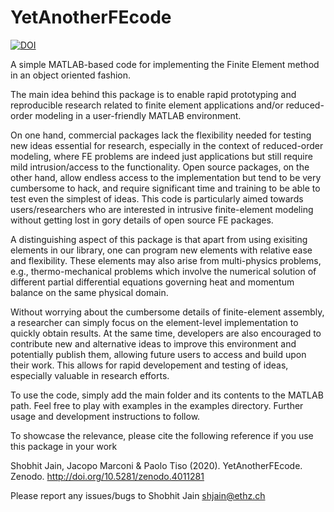 # YetAnotherFEcode
[![DOI](https://zenodo.org/badge/DOI/10.5281/zenodo.4011281.svg)](https://doi.org/10.5281/zenodo.4011281)

A simple MATLAB-based code for implementing the Finite Element method in an object oriented fashion.

The main idea behind this package is to enable rapid prototyping and reproducible research related to finite element applications 
and/or reduced-order modeling in a user-friendly MATLAB environment. 

On one hand, commercial packages lack the flexibility needed for testing new ideas essential for research, especially in the context of 
reduced-order modeling, where FE problems are indeed just applications but still require mild intrusion/access to the functionality. 
Open source packages, on the other hand, allow endless access to the implementation but tend to be very cumbersome to hack, and 
require significant time and training to be able to test even the simplest of ideas. This code is particularly aimed towards 
users/researchers who are interested in intrusive finite-element modeling without getting lost in gory details of open source FE packages.  

A distinguishing aspect of this package is that apart from using exisiting elements in our library, one can program new elements with
relative ease and flexibility. These elements may also arise from multi-physics problems, e.g., thermo-mechanical 
problems which involve the numerical solution of different partial differential equations governing heat and momentum balance 
on the same physical domain. 

Without worrying about the cumbersome details of finite-element assembly, a researcher can simply focus on the 
element-level implementation to quickly obtain results. At the same time, developers are also encouraged to contribute new and 
alternative ideas to improve this environment and potentially publish them, allowing future users to access and build upon their work. 
This allows for rapid developement and testing of ideas, especially valuable in research efforts.

To use the code, simply add the main folder and its contents to the MATLAB path. Feel free to play with examples in the examples directory.
Further usage and development instructions to follow.  

To showcase the relevance, please cite the following reference if you use this package in your work

Shobhit Jain, Jacopo Marconi & Paolo Tiso (2020). YetAnotherFEcode. Zenodo. http://doi.org/10.5281/zenodo.4011281

Please report any issues/bugs to Shobhit Jain <shjain@ethz.ch>
